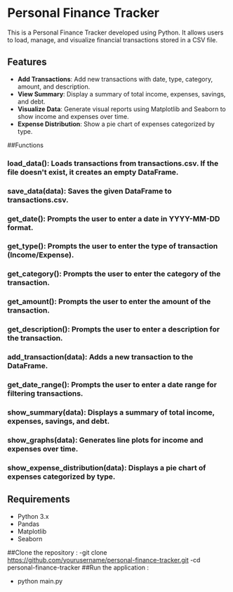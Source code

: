 # Personal Finance Tracker

This is a Personal Finance Tracker developed using Python. It allows users to load, manage, and visualize financial transactions stored in a CSV file.

## Features

- **Add Transactions**: Add new transactions with date, type, category, amount, and description.
- **View Summary**: Display a summary of total income, expenses, savings, and debt.
- **Visualize Data**: Generate visual reports using Matplotlib and Seaborn to show income and expenses over time.
- **Expense Distribution**: Show a pie chart of expenses categorized by type.

##Functions 
### load_data(): Loads transactions from transactions.csv. If the file doesn't exist, it creates an empty DataFrame.
### save_data(data): Saves the given DataFrame to transactions.csv.
### get_date(): Prompts the user to enter a date in YYYY-MM-DD format.
### get_type(): Prompts the user to enter the type of transaction (Income/Expense).
### get_category(): Prompts the user to enter the category of the transaction.
### get_amount(): Prompts the user to enter the amount of the transaction.
### get_description(): Prompts the user to enter a description for the transaction.
### add_transaction(data): Adds a new transaction to the DataFrame.
### get_date_range(): Prompts the user to enter a date range for filtering transactions.
### show_summary(data): Displays a summary of total income, expenses, savings, and debt.
### show_graphs(data): Generates line plots for income and expenses over time.
### show_expense_distribution(data): Displays a pie chart of expenses categorized by type.


## Requirements

- Python 3.x
- Pandas
- Matplotlib
- Seaborn

##Clone the repository : 
-git clone https://github.com/yourusername/personal-finance-tracker.git
-cd personal-finance-tracker
##Run the application :
- python main.py


